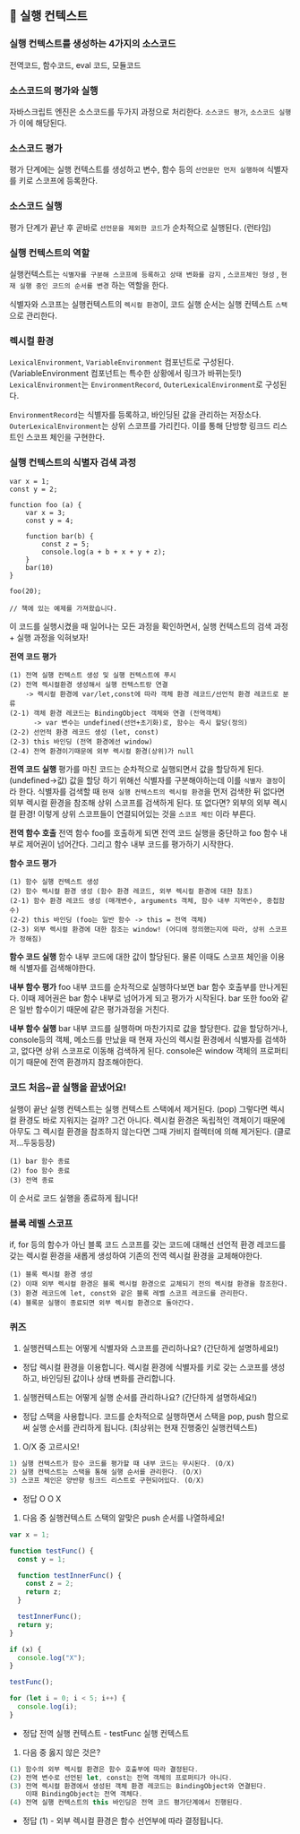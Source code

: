 ## 📝 실행 컨텍스트

### 실행 컨텍스트를 생성하는 4가지의 소스코드

전역코드, 함수코드, eval 코드, 모듈코드

### 소스코드의 평가와 실행

자바스크립트 엔진은 소스코드를 두가지 과정으로 처리한다. `소스코드 평가`, `소스코드 실행` 가 이에 해당된다.

### 소스코드 평가

평가 단계에는 실행 컨텍스트를 생성하고 변수, 함수 등의 `선언문만 먼저 실행하여` 식별자를 키로 스코프에 등록한다.

### 소스코드 실행

평가 단계가 끝난 후 곧바로 `선언문을 제외한 코드`가 순차적으로 실행된다. (런타임)

### 실행 컨텍스트의 역할

실행컨텍스트는 `식별자를 구분해 스코프에 등록하고 상태 변화를 감지` , `스코프체인 형성` , `현재 실행 중인 코드의 순서를 변경` 하는 역할을 한다.

식별자와 스코프는 실행컨텍스트의 `렉시컬 환경`이, 코드 실행 순서는 실행 컨텍스트 `스택`으로 관리한다.

### 렉시컬 환경

`LexicalEnvironment`, `VariableEnvironment` 컴포넌트로 구성된다. (VariableEnvironment 컴포넌트는 특수한 상황에서 링크가 바뀌는듯!) `LexicalEnvironment`는 `EnvironmentRecord`, `OuterLexicalEnvironment`로 구성된다.

`EnvironmentRecord`는 식별자를 등록하고, 바인딩된 값을 관리하는 저장소다. `OuterLexicalEnvironment`는 상위 스코프를 가리킨다. 이를 통해 단방향 링크드 리스트인 스코프 체인을 구현한다.

### 실행 컨텍스트의 식별자 검색 과정

```
var x = 1;
const y = 2;

function foo (a) {
	var x = 3;
    const y = 4;

    function bar(b) {
    	const z = 5;
        console.log(a + b + x + y + z);
    }
    bar(10)
}

foo(20);

// 책에 있는 예제를 가져왔습니다.

```

이 코드를 실행시켰을 때 일어나는 모든 과정을 확인하면서, 실행 컨텍스트의 검색 과정 + 실행 과정을 익혀보자!

**전역 코드 평가**

```
(1) 전역 실행 컨텍스트 생성 및 실행 컨텍스트에 푸시
(2) 전역 렉시컬환경 생성해서 실행 컨텍스트랑 연결
    -> 렉시컬 환경에 var/let,const에 따라 객체 환경 레코드/선언적 환경 레코드로 분류
(2-1) 객체 환경 레코드는 BindingObject 객체와 연결 (전역객체)
      -> var 변수는 undefined(선언+초기화)로, 함수는 즉시 할당(정의)
(2-2) 선언적 환경 레코드 생성 (let, const)
(2-3) this 바인딩 (전역 환경에선 window)
(2-4) 전역 환경이기때문에 외부 렉시컬 환경(상위)가 null

```

**전역 코드 실행**
평가를 마친 코드는 순차적으로 실행되면서 값을 할당하게 된다. (undefined->값) 값을 할당 하기 위해선 식별자를 구분해야하는데 이를 `식별자 결정`이라 한다. 식별자를 검색할 때 `현재 실행 컨텍스트의 렉시컬 환경`을 먼저 검색한 뒤 없다면 외부 렉시컬 환경을 참조해 상위 스코프를 검색하게 된다. 또 없다면? 외부의 외부 렉시컬 환경! 이렇게 상위 스코프들이 연결되어있는 것을 `스코프 체인` 이라 부른다.

**전역 함수 호출**
전역 함수 foo를 호출하게 되면 전역 코드 실행을 중단하고 foo 함수 내부로 제어권이 넘어간다. 그리고 함수 내부 코드를 평가하기 시작한다.

**함수 코드 평가**

```
(1) 함수 실행 컨텍스트 생성
(2) 함수 렉시컬 환경 생성 (함수 환경 레코드, 외부 렉시컬 환경에 대한 참조)
(2-1) 함수 환경 레코드 생성 (매개변수, arguments 객체, 함수 내부 지역번수, 중첩함수)
(2-2) this 바인딩 (foo는 일반 함수 -> this = 전역 객체)
(2-3) 외부 렉시컬 환경에 대한 참조는 window! (어디에 정의했는지에 따라, 상위 스코프가 정해짐)

```

**함수 코드 실행**
함수 내부 코드에 대한 값이 할당된다. 물론 이때도 스코프 체인을 이용해 식별자를 검색해야한다.

**내부 함수 평가**
foo 내부 코드를 순차적으로 실행하다보면 bar 함수 호출부를 만나게된다. 이때 제어권은 bar 함수 내부로 넘어가게 되고 평가가 시작된다. bar 또한 foo와 같은 일반 함수이기 때문에 같은 평가과정을 거친다.

**내부 함수 실행**
bar 내부 코드를 실행하며 마찬가지로 값을 할당한다. 값을 할당하거나, console등의 객체, 메소드를 만났을 때 현재 자신의 렉시컬 환경에서 식별자를 검색하고, 없다면 상위 스코프로 이동해 검색하게 된다. console은 window 객체의 프로퍼티이기 때문에 전역 환경까지 참조해야한다.

### 코드 처음~끝 실행을 끝냈어요!

실행이 끝난 실행 컨텍스트는 실행 컨텍스트 스택에서 제거된다. (pop) 그렇다면 렉시컬 환경도 바로 지워지는 걸까? 그건 아니다. 렉시컬 환경은 독립적인 객체이기 때문에 아무도 그 렉시컬 환경을 참조하지 않는다면 그때 가비지 컬렉터에 의해 제거된다. (클로저...두둥등장)

```
(1) bar 함수 종료
(2) foo 함수 종료
(3) 전역 종료

```

이 순서로 코드 실행을 종료하게 됩니다!

### 블록 레벨 스코프

if, for 등의 함수가 아닌 블록 코드 스코프를 갖는 코드에 대해선 선언적 환경 레코드를 갖는 렉시컬 환경을 새롭게 생성하여 기존의 전역 렉시컬 환경을 교체해야한다.

```
(1) 블록 렉시컬 환경 생성
(2) 이때 외부 렉시컬 환경은 블록 렉시컬 환경으로 교체되기 전의 렉시컬 환경을 참조한다.
(3) 환경 레코드에 let, const와 같은 블록 레벨 스코프 레코드를 관리한다.
(4) 블록문 실행이 종료되면 외부 렉시컬 환경으로 돌아간다.

```

### 퀴즈

1. 실행컨텍스트는 어떻게 식별자와 스코프를 관리하나요? (간단하게 설명하세요!)

- 정답
  렉시컬 환경을 이용합니다. 렉시컬 환경에 식별자를 키로 갖는 스코프를 생성하고, 바인딩된 값이나 상태 변화를 관리합니다.

1. 실행컨텍스트는 어떻게 실행 순서를 관리하나요? (간단하게 설명하세요!)

- 정답
  스택을 사용합니다. 코드를 순차적으로 실행하면서 스택을 pop, push 함으로써 실행 순서를 관리하게 됩니다. (최상위는 현재 진행중인 실행컨텍스트)

1. O/X 중 고르시오!

```jsx
1) 실행 컨텍스트가 함수 코드를 평가할 때 내부 코드는 무시된다. (O/X)
2) 실행 컨텍스트는 스택을 통해 실행 순서를 관리한다. (O/X)
3) 스코프 체인은 양반향 링크드 리스트로 구현되어있다. (O/X)
```

- 정답
  O O X

1. 다음 중 실행컨텍스트 스택의 알맞은 push 순서를 나열하세요!

```jsx
var x = 1;

function testFunc() {
  const y = 1;

  function testInnerFunc() {
    const z = 2;
    return z;
  }

  testInnerFunc();
  return y;
}

if (x) {
  console.log("X");
}

testFunc();

for (let i = 0; i < 5; i++) {
  console.log(i);
}
```

- 정답
  전역 실행 컨텍스트 - testFunc 실행 컨텍스트

1. 다음 중 옳지 않은 것은?

```jsx
(1) 함수의 외부 렉시컬 환경은 함수 호출부에 따라 결정된다.
(2) 전역 변수로 선언된 let, const는 전역 객체의 프로퍼티가 아니다.
(3) 전역 렉시컬 환경에서 생성된 객체 환경 레코드는 BindingObject와 연결된다.
    이때 BindingObject는 전역 객체다.
(4) 전역 실행 컨텍스트의 this 바인딩은 전역 코드 평가단계에서 진행된다.
```

- 정답
  (1) - 외부 렉시컬 환경은 함수 선언부에 따라 결정됩니다.
